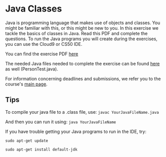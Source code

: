 # Java Classes

Java is programming language that makes use of objects and classes. You might be familiar with this, or this might be new to you. In this exercise we tackle the basics of classes in Java. 
Read this PDF and complete the questions. To run the Java programs you will create during the exercises, you can use the Cloud9 or CS50 IDE. 

You can find the exercise PDF [here](http://www.davin.50webs.com/research/1999/egs/q2.pdf)

The needed Java files needed to complete the exercise can be found [here](http://www.davin.50webs.com/research/1999/tsj4cp.html) as well (PersonTest.java). 

For information concerning deadlines and submissions, we refer you to the course's [main page](https://apps.mprog.nl/). 

## Tips
To compile your java file to a .class file, use:
`javac YourJavaFileName.java`

And then you can run it using:
`java YourJavaFileName`

If you have trouble getting your Java programs to run in the IDE, try:

`sudo apt-get update`

`sudo apt-get install default-jdk`
